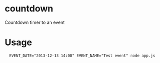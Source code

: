 countdown
===============

Countdown timer to an event

# Usage
```
  EVENT_DATE="2013-12-13 14:00" EVENT_NAME="Test event" node app.js
```
